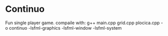 # Continuo
Fun single player game.
compaile with:
g++ main.cpp grid.cpp plocica.cpp -o continuo -lsfml-graphics -lsfml-window -lsfml-system

